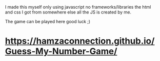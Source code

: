 I made this myself only using javascript no frameworks/libraries the html and css I got from somewhere else all the JS is created by me.

The game can be played here good luck ;)

# https://hamzaconnection.github.io/Guess-My-Number-Game/
